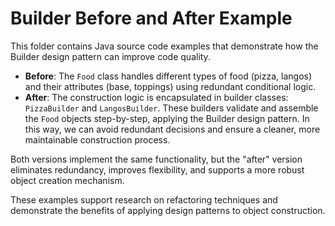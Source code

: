 # Builder Before and After Example

This folder contains Java source code examples that demonstrate how the Builder design pattern can improve code quality.

- **Before**: The `Food` class handles different types of food (pizza, langos) and their attributes (base, toppings) using redundant conditional logic.
- **After**: The construction logic is encapsulated in builder classes: `PizzaBuilder` and `LangosBuilder`. These builders validate and assemble the `Food` objects step-by-step, applying the Builder design pattern. In this way, we can avoid redundant decisions and ensure a cleaner, more maintainable construction process.

Both versions implement the same functionality, but the "after" version eliminates redundancy, improves flexibility, and supports a more robust object creation mechanism.

These examples support research on refactoring techniques and demonstrate the benefits of applying design patterns to object construction.
